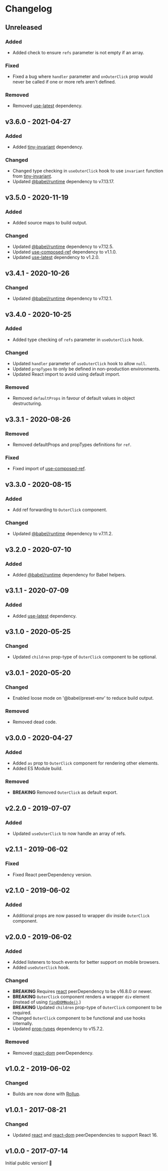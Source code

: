 # Changelog

## Unreleased

### Added

- Added check to ensure `refs` parameter is not empty if an array.

### Fixed

- Fixed a bug where `handler` parameter and `onOuterClick` prop would never be called if one or more refs aren't defined.

### Removed

- Removed [use-latest](https://www.npmjs.com/package/use-latest) dependency.

## v3.6.0 - 2021-04-27

### Added

- Added [tiny-invariant](https://www.npmjs.com/package/tiny-invariant) dependency.

### Changed

- Changed type checking in `useOuterClick` hook to use `invariant` function from [tiny-invariant](https://www.npmjs.com/package/tiny-invariant).
- Updated [@babel/runtime](https://www.npmjs.com/package/@babel/runtime) dependency to v7.13.17.

## v3.5.0 - 2020-11-19

### Added

- Added source maps to build output.

### Changed

- Updated [@babel/runtime](https://www.npmjs.com/package/@babel/runtime) dependency to v7.12.5.
- Updated [use-composed-ref](https://www.npmjs.com/package/use-composed-ref) dependency to v1.1.0.
- Updated [use-latest](https://www.npmjs.com/package/use-latest) dependency to v1.2.0.

## v3.4.1 - 2020-10-26

### Changed

- Updated [@babel/runtime](https://www.npmjs.com/package/@babel/runtime) dependency to v7.12.1.

## v3.4.0 - 2020-10-25

### Added

- Added type checking of `refs` parameter in `useOuterClick` hook.

### Changed

- Updated `handler` parameter of `useOuterClick` hook to allow `null`.
- Updated `propTypes` to only be defined in non-production environments.
- Updated React import to avoid using default import.

### Removed

- Removed `defaultProps` in favour of default values in object destructuring.

## v3.3.1 - 2020-08-26

### Removed

- Removed defaultProps and propTypes definitions for `ref`.

### Fixed

- Fixed import of [use-composed-ref](https://www.npmjs.com/package/use-composed-ref).

## v3.3.0 - 2020-08-15

### Added

- Add ref forwarding to `OuterClick` component.

### Changed

- Updated [@babel/runtime](https://www.npmjs.com/package/@babel/runtime) dependency to v7.11.2.

## v3.2.0 - 2020-07-10

### Added

- Added [@babel/runtime](https://www.npmjs.com/package/@babel/runtime) dependency for Babel helpers.

## v3.1.1 - 2020-07-09

### Added

- Added [use-latest](https://www.npmjs.com/package/use-latest) dependency.

## v3.1.0 - 2020-05-25

### Changed

- Updated `children` prop-type of `OuterClick` component to be optional.

## v3.0.1 - 2020-05-20

### Changed

- Enabled loose mode on '@babel/preset-env' to reduce build output.

### Removed

- Removed dead code.

## v3.0.0 - 2020-04-27

### Added

- Added `as` prop to `OuterClick` component for rendering other elements.
- Added ES Module build.

### Removed

- **BREAKING** Removed `OuterClick` as default export.

## v2.2.0 - 2019-07-07

### Added

- Updated `useOuterClick` to now handle an array of refs.

## v2.1.1 - 2019-06-02

### Fixed

- Fixed React peerDependency version.

## v2.1.0 - 2019-06-02

### Added

- Additional props are now passed to wrapper div inside `OuterClick` component.

## v2.0.0 - 2019-06-02

### Added

- Added listeners to touch events for better support on mobile browsers.
- Added `useOuterClick` hook.

### Changed

- **BREAKING** Requires [react](https://www.npmjs.com/package/react) peerDependency to be v16.8.0 or newer.
- **BREAKING** `OuterClick` component renders a wrapper `div` element (instead of using [`findDOMNode()`](https://reactjs.org/docs/react-dom.html#finddomnode).)
- **BREAKING** Updated `children` prop-type of `OuterClick` component to be required.
- Changed `OuterClick` component to be functional and use hooks internally.
- Updated [prop-types](https://www.npmjs.com/package/prop-types) dependency to v15.7.2.

### Removed

- Removed [react-dom](https://www.npmjs.com/package/react-dom) peerDependency.

## v1.0.2 - 2019-06-02

### Changed

- Builds are now done with [Rollup](http://rollupjs.org).

## v1.0.1 - 2017-08-21

### Changed

- Updated [react](https://www.npmjs.com/package/react) and [react-dom](https://www.npmjs.com/package/react-dom) peerDependencies to support React 16.

## v1.0.0 - 2017-07-14

Initial public version! :tada:
